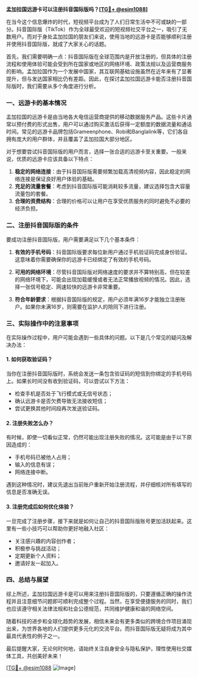 **孟加拉国远游卡可以注册抖音国际版吗？[[TG💪+ @esim1088](https://t.me/s/esim1088)]**

在当今这个信息爆炸的时代，短视频平台成为了人们日常生活中不可或缺的一部分。抖音国际版（TikTok）作为全球最受欢迎的短视频社交平台之一，吸引了无数用户。而对于身处孟加拉国的朋友们来说，使用当地的远游卡是否能够顺利注册并使用抖音国际版，就成了大家关心的话题。

首先，我们需要明确一点：抖音国际版在全球范围内是开放注册的，但具体的注册流程和使用体验可能会受到所在国家或地区的网络环境、政策法规以及运营商服务的影响。孟加拉国作为一个发展中国家，其互联网基础设施虽然在近年来有了显著提升，但与发达国家相比仍有差距。因此，在探讨孟加拉国远游卡能否注册抖音国际版时，我们需要从多个角度进行分析。

### **一、远游卡的基本情况**

孟加拉国的远游卡是由当地各大电信运营商提供的移动数据服务产品。这些卡片通常以预付费的形式出售，用户可以通过购买激活后获得一定额度的数据流量和通话时间。常见的远游卡品牌包括Grameenphone、Robi和Banglalink等，它们各自拥有庞大的用户群体，并且覆盖了孟加拉国大部分地区。

对于想要尝试抖音国际版的用户而言，选择一张合适的远游卡至关重要。一般来说，优质的远游卡应该具备以下特点：

1. **稳定的网络连接**：由于抖音国际版需要频繁加载高清视频内容，因此稳定的网络连接是保证良好用户体验的基础。
2. **充足的流量套餐**：考虑到抖音国际版可能消耗较多流量，建议选择包含大容量流量包的套餐。
3. **合理的资费结构**：合理的价格可以让用户在享受优质服务的同时避免不必要的经济负担。

### **二、注册抖音国际版的条件**

要成功注册抖音国际版，用户需要满足以下几个基本条件：

1. **有效的手机号码**：抖音国际版要求每位新用户通过手机验证码完成身份验证。这意味着你需要确保你的远游卡已经绑定了有效的手机号码。
   
2. **可用的网络环境**：尽管抖音国际版对网络速度的要求并不算特别高，但在较差的网络环境下，可能会出现加载缓慢或者无法正常播放视频的情况。因此，选择一张信号稳定、网速较快的远游卡非常重要。

3. **符合年龄要求**：根据抖音国际版的规定，用户必须年满16岁才能独立注册账户。如果你未满16岁，则需要在监护人的陪同下进行注册。

### **三、实际操作中的注意事项**

在实际操作过程中，用户可能会遇到一些具体的问题。以下是几个常见的疑问及解决办法：

#### **1. 如何获取验证码？**

当你在注册抖音国际版时，系统会发送一条包含验证码的短信到你绑定的手机号码上。如果长时间没有收到验证码，可以尝试以下方法：

- 检查手机是否处于飞行模式或无信号状态；
- 确认远游卡是否欠费导致无法接收短信；
- 尝试更换其他时间段再次发送验证码。

#### **2. 注册失败怎么办？**

有时候，即使一切看似正常，仍然可能出现注册失败的情况。这可能是由于以下原因造成的：

- 手机号码已被他人占用；
- 输入的信息有误；
- 网络连接中断。

遇到这种情况时，建议先退出当前账户重新开始注册流程，并仔细核对所有填写的信息是否准确无误。

#### **3. 注册完成后如何优化体验？**

一旦完成了注册步骤，接下来就是如何让自己的抖音国际版账号更加活跃起来。这里有一些小技巧可以帮助你更好地融入社区：

- 关注感兴趣的内容创作者；
- 积极参与挑战活动；
- 定期更新个人资料；
- 邀请好友一起加入。

### **四、总结与展望**

综上所述，孟加拉国远游卡是可以用来注册抖音国际版的，只要遵循正确的操作流程并且注意细节问题即可顺利完成整个过程。当然，在享受便捷服务的同时，我们也应该遵守相关法律法规和社会公德规范，共同维护健康和谐的网络空间。

随着科技的进步和全球化趋势的发展，相信未来会有更多类似的跨境合作项目涌现出来，为世界各地的人们提供更多元化的交流平台。而抖音国际版无疑将成为其中最具代表性的例子之一。

最后提醒大家，无论何时何地，请始终关注自身安全与隐私保护，理性使用社交媒体工具，共创美好未来！

[[TG💪+ @esim1088](https://t.me/s/esim1088) ![Image](https://i.postimg.cc/4NQfJmqS/Snipaste-2025-05-13-00-14-12.png)]